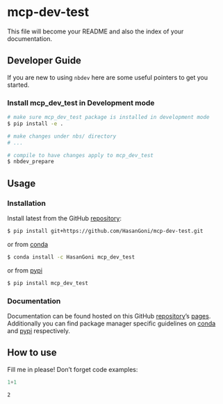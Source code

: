 # mcp-dev-test


<!-- WARNING: THIS FILE WAS AUTOGENERATED! DO NOT EDIT! -->

This file will become your README and also the index of your
documentation.

## Developer Guide

If you are new to using `nbdev` here are some useful pointers to get you
started.

### Install mcp_dev_test in Development mode

``` sh
# make sure mcp_dev_test package is installed in development mode
$ pip install -e .

# make changes under nbs/ directory
# ...

# compile to have changes apply to mcp_dev_test
$ nbdev_prepare
```

## Usage

### Installation

Install latest from the GitHub
[repository](https://github.com/HasanGoni/mcp-dev-test):

``` sh
$ pip install git+https://github.com/HasanGoni/mcp-dev-test.git
```

or from [conda](https://anaconda.org/HasanGoni/mcp-dev-test)

``` sh
$ conda install -c HasanGoni mcp_dev_test
```

or from [pypi](https://pypi.org/project/mcp-dev-test/)

``` sh
$ pip install mcp_dev_test
```

### Documentation

Documentation can be found hosted on this GitHub
[repository](https://github.com/HasanGoni/mcp-dev-test)’s
[pages](https://HasanGoni.github.io/mcp-dev-test/). Additionally you can
find package manager specific guidelines on
[conda](https://anaconda.org/HasanGoni/mcp-dev-test) and
[pypi](https://pypi.org/project/mcp-dev-test/) respectively.

## How to use

Fill me in please! Don’t forget code examples:

``` python
1+1
```

    2
